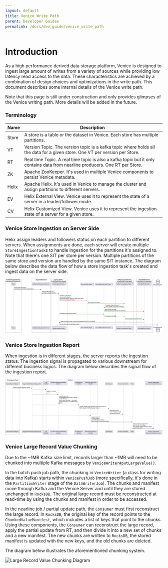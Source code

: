 ```yaml
---
layout: default
title: Venice Write Path
parent: Developer Guides
permalink: /docs/dev_guide/venice_write_path
---
```


# Introduction

As a high performance derived data storage platform, Venice is designed to ingest large amount of writes from a variety 
of sources while providing low latency read access to the data. These characteristics are achieved by a combination of
design choices and optimizations in the write path. This document describes some internal details of the Venice write path. 

Note that this page is still under construction and only provides glimpses of the Venice writing path. More details will 
be added in the future.

### Terminology

| Name  | Description                                                                                                                   |
|-------|-------------------------------------------------------------------------------------------------------------------------------|
| Store | A store is a table or the dataset in Venice. Each store has multiple partitions.                                              |
| VT    | Version Topic. The version topic is a kafka topic where holds all the data for a given store. One VT per version per Store.   |
| RT    | Real time Topic. A real time topic is also a kafka topic but it only contains data from nearline producers. One RT per Store. |
| ZK    | Apache ZooKeeper. It's used in multiple Venice components to persist Venice metadata.                                         |
| Helix | Apache Helix. It's used in Venice to manage the cluster and assign partitions to different servers.                           |
| EV    | Helix External View. Venice uses it to represent the state of a server in a leader/follower mode.                             |
| CV    | Helix Customized View. Venice uses it to represent the ingestion state of a server for a given store.                         |

### Venice Store Ingestion on Server Side

Helix assign leaders and followers status on each partition to different servers. When assignments are done, each server
will create multiple `StoreIngestionTask`s to handle ingestion for the partitions it's assigned to. Note that there's one SIT per store per
version. Multiple partitions of the same store and version are handled by the same SIT instance. The diagram below 
describes the data flow of how a store ingestion task's created and ingest data on the server side.

![Server Ingestion Diagram](../assets/images/server_ingestion.svg)

### Venice Store Ingestion Report 

When ingestion is in different stages, the server reports the ingestion status. The ingestion signal is propagated to 
various downstream for different business logics. The diagram below describes the signal flow of the ingestion report.

![Server Ingestion Report Diagram](../assets/images/server_ingestion_report.svg)

### Venice Large Record Value Chunking

Due to the ~1MB Kafka size limit, records larger than ~1MB will need to be chunked into multiple Kafka messages by
`VeniceWriter#putLargeValue()`.

In the batch push job path, the chunking in `VeniceWriter` (a class for writing data into Kafka) starts within
`VenicePushJob` (more specifically, it's done in the `PartitionWriter` stage of the `DataWriterJob`). The chunks and
manifest move through Kafka and the Venice Server and until they are stored unchanged in `RocksDB`. The original large
record must be reconstructed at read-time by using the chunks and manifest in order to be accessed.

In the nearline job / partial update path, the `Consumer` must first reconstruct the large record. In `RocksDB`, the
original key of the record points to the `ChunkedValueManifest`, which includes a list of keys that point to the chunks.
Using these components, the `Consumer` can reconstruct the large record, apply the partial update from RT, and then
divide it into a new set of chunks and a new manifest. The new chunks are written to `RocksDB`, the stored manifest
is updated with the new keys, and the old chunks are deleted.

The diagram below illustrates the aforementioned chunking system.

![Large Record Value Chunking Diagram](https://github.com/user-attachments/assets/f0ed6eb2-7558-4300-a75c-5fc842bb2fb5)
